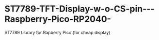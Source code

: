# ST7789-TFT-Display-w-o-CS-pin---Raspberry-Pico-RP2040-
ST7789 Library for Rapberry Pico (for cheap display)
